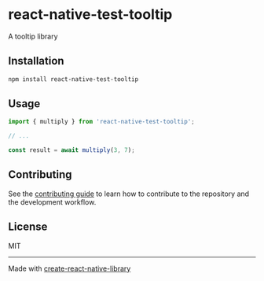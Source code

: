 # react-native-test-tooltip

A tooltip library

## Installation

```sh
npm install react-native-test-tooltip
```

## Usage

```js
import { multiply } from 'react-native-test-tooltip';

// ...

const result = await multiply(3, 7);
```

## Contributing

See the [contributing guide](CONTRIBUTING.md) to learn how to contribute to the repository and the development workflow.

## License

MIT

---

Made with [create-react-native-library](https://github.com/callstack/react-native-builder-bob)
